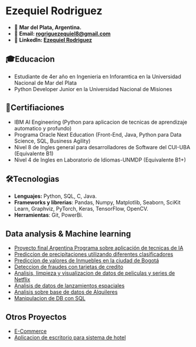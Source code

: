 # Ezequiel Rodriguez 

* 📌 **Mar del Plata, Argentina.**
* 📩 **Email: rogriguezequiel8@gmail.com**
* 🔵 **LinkedIn: [Ezequiel Rodriguez](https://www.linkedin.com/in/ezequiel-rodriguez-8b0a4923b/)**

## 🎓Educacion
* Estudiante de 4er año en Ingenieria en Inforamtica en la Universidad Nacional de Mar del Plata
* Python Developer Junior en la Universidad Nacional de Misiones

## 📃Certifiaciones
* IBM AI Engineering (Python para aplicacion de tecnicas de aprendizaje automatico y profundo)
* Programa Oracle Next Education (Front-End, Java, Python para Data Science, SQL, Business Agility)
* Nivel 8 de Ingles general para desarrolladores de Software del CUI-UBA (Equivalente B1)
* Nivel 4 de Ingles en Laboratorio de Idiomas-UNMDP (Equivalente B1+) 

## 🛠Tecnologias
* **Lenguajes:** Python, SQL, C, Java.
* **Frameworks y librerias**: Pandas, Numpy, Matplotlib, Seaborn, SciKit Learn, Graphviz, PyTorch, Keras, TensorFlow, OpenCV.
* **Herramientas**: Git, PowerBi.

## Data analysis & Machine learning

* [Proyecto final Argentina Programa sobre aplicación de tecnicas de IA](https://github.com/rodriquiel/Trabajo_Final_IA)
* [Prediccion de precipitaciones utilizando diferentes clasificadores](https://github.com/rodriquiel/Prediccion_Lluvia/tree/main)
* [Prediccion de valores de Inmuebles en la ciudad de Bogotá](https://github.com/rodriquiel/Inmersion_Datos)
* [Deteccion de fraudes con tarjetas de credito](https://github.com/rodriquiel/DeteccionFraudeTarjetas/tree/main)
* [Analisis, limpieza y visualizacion de datos de peliculas y series de Netflix](https://github.com/rodriquiel/NetflixDataAnalysis/tree/main)
* [Analisis de datos de lanzamientos espaciales](https://github.com/rodriquiel/LaunchesDataAnalysis/tree/main)
* [Analisis sobre base de datos de Alquileres](https://github.com/rodriquiel/Analisis_DB_Alquileres)
* [Manipulacion de DB con SQL](https://github.com/rodriquiel/manipulacion_datos_SQL)

## Otros Proyectos

* [E-Commerce](https://github.com/rodriquiel/ECommerceAlura)
* [Aplicacion de escritorio para sistema de hotel](https://github.com/rodriquiel/Sisitema-Hotel-Java)



<!--
**rodriquiel/rodriquiel** is a ✨ _special_ ✨ repository because its `README.md` (this file) appears on your GitHub profile.

Here are some ideas to get you started:

- 🔭 I’m currently working on ...
- 🌱 I’m currently learning ...
- 👯 I’m looking to collaborate on ...
- 🤔 I’m looking for help with ...
- 💬 Ask me about ...
- 📫 How to reach me: ...
- 😄 Pronouns: ...
- ⚡ Fun fact: ...
-->
